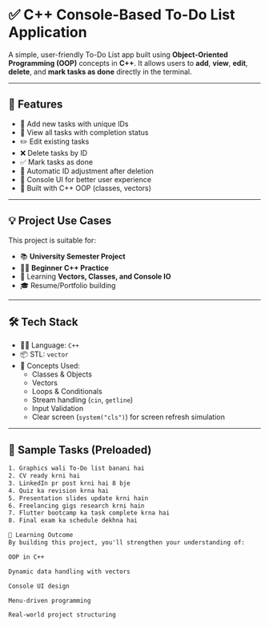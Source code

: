 # ✅ C++ Console-Based To-Do List Application

A simple, user-friendly To-Do List app built using **Object-Oriented Programming (OOP)** concepts in **C++**. It allows users to **add**, **view**, **edit**, **delete**, and **mark tasks as done** directly in the terminal.
 

---

## 🎯 Features

- 📌 Add new tasks with unique IDs
- 📄 View all tasks with completion status
- ✏️ Edit existing tasks
- ❌ Delete tasks by ID
- ✅ Mark tasks as done
- 🔁 Automatic ID adjustment after deletion
- 🎨 Console UI for better user experience
- 🧠 Built with C++ OOP (classes, vectors)

---

## 💡 Project Use Cases

This project is suitable for:

- 📚 **University Semester Project**
- 👨‍💻 **Beginner C++ Practice**
- 🧪 Learning **Vectors, Classes, and Console IO**
- 🎓 Resume/Portfolio building

---

## 🛠️ Tech Stack

- 👨‍💻 Language: `C++`
- 📦 STL: `vector`
- 🎯 Concepts Used:
  - Classes & Objects
  - Vectors
  - Loops & Conditionals
  - Stream handling (`cin`, `getline`)
  - Input Validation
  - Clear screen (`system("cls")`) for screen refresh simulation

---

## 🧪 Sample Tasks (Preloaded)

```txt
1. Graphics wali To-Do list banani hai
2. CV ready krni hai
3. LinkedIn pr post krni hai 8 bje
4. Quiz ka revision krna hai
5. Presentation slides update krni hain
6. Freelancing gigs research krni hain
7. Flutter bootcamp ka task complete krna hai
8. Final exam ka schedule dekhna hai

🧠 Learning Outcome
By building this project, you'll strengthen your understanding of:

OOP in C++

Dynamic data handling with vectors

Console UI design

Menu-driven programming

Real-world project structuring
